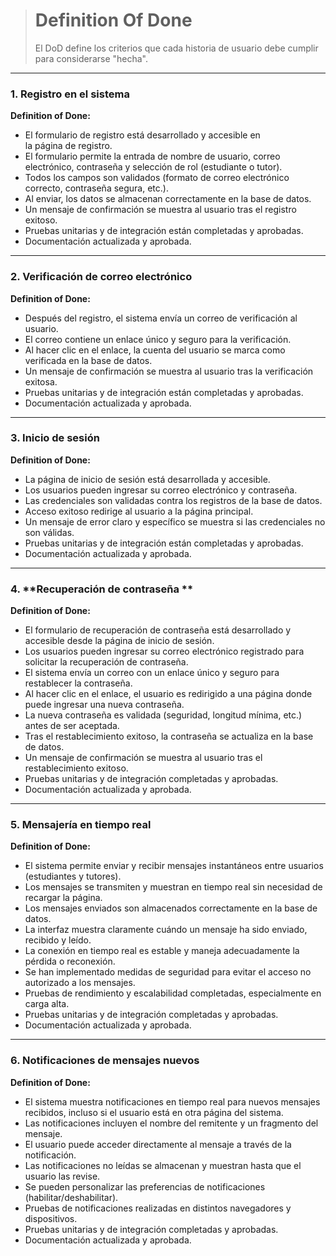 > # Definition Of Done
> El DoD define los criterios que cada historia de usuario debe cumplir para considerarse "hecha".
----------
### 1.  Registro  en  el  sistema
**Definition  of  Done:**
 - El  formulario  de  registro  está  desarrollado  y  accesible  en   
   la  página  de  registro.
 -   El  formulario  permite  la  entrada  de  nombre  de  usuario,  correo  electrónico,  contraseña  y  selección  de  rol  (estudiante     o  tutor).
 -   Todos  los  campos  son  validados  (formato  de  correo  electrónico  correcto,  contraseña  segura,  etc.).
 -   Al  enviar,  los  datos  se  almacenan  correctamente  en  la  base  de  datos.
 -   Un  mensaje  de  confirmación  se  muestra  al  usuario  tras  el  registro  exitoso.
 -   Pruebas  unitarias  y  de  integración  están  completadas  y  aprobadas.
 - Documentación  actualizada  y  aprobada.

----------

### 2.  Verificación  de  correo  electrónico
**Definition  of  Done:**
-   Después  del  registro,  el  sistema  envía  un  correo  de  verificación  al  usuario.
-   El  correo  contiene  un  enlace  único  y  seguro  para  la  verificación.
-   Al  hacer  clic  en  el  enlace,  la  cuenta  del  usuario  se  marca  como  verificada  en  la  base  de  datos.
-   Un  mensaje  de  confirmación  se  muestra  al  usuario  tras  la  verificación  exitosa.
-   Pruebas  unitarias  y  de  integración  están  completadas  y  aprobadas.
-   Documentación  actualizada  y  aprobada.
    
----------
### 3.  Inicio  de  sesión

**Definition  of  Done:**

-   La  página  de  inicio  de  sesión  está  desarrollada  y  accesible.
-   Los  usuarios  pueden  ingresar  su  correo  electrónico  y  contraseña.
-   Las  credenciales  son  validadas  contra  los  registros  de  la  base  de  datos.
-   Acceso  exitoso  redirige  al  usuario  a  la  página  principal.
-   Un  mensaje  de  error  claro  y  específico  se  muestra  si  las  credenciales  no  son  válidas.
-   Pruebas  unitarias  y  de  integración  están  completadas  y  aprobadas.
-   Documentación  actualizada  y  aprobada.
  
----------

### 4. **Recuperación de contraseña **

**Definition of Done:**

-   El formulario de recuperación de contraseña está desarrollado y accesible desde la página de inicio de sesión.
-   Los usuarios pueden ingresar su correo electrónico registrado para solicitar la recuperación de contraseña.
-   El sistema envía un correo con un enlace único y seguro para restablecer la contraseña.
-   Al hacer clic en el enlace, el usuario es redirigido a una página donde puede ingresar una nueva contraseña.
-   La nueva contraseña es validada (seguridad, longitud mínima, etc.) antes de ser aceptada.
-   Tras el restablecimiento exitoso, la contraseña se actualiza en la base de datos.
-   Un mensaje de confirmación se muestra al usuario tras el restablecimiento exitoso.
-   Pruebas unitarias y de integración completadas y aprobadas.
-   Documentación actualizada y aprobada.

----------

### 5. **Mensajería en tiempo real**

**Definition of Done:**

-   El sistema permite enviar y recibir mensajes instantáneos entre usuarios (estudiantes y tutores).
-   Los mensajes se transmiten y muestran en tiempo real sin necesidad de recargar la página.
-   Los mensajes enviados son almacenados correctamente en la base de datos.
-   La interfaz muestra claramente cuándo un mensaje ha sido enviado, recibido y leído.
-   La conexión en tiempo real es estable y maneja adecuadamente la pérdida o reconexión.
-   Se han implementado medidas de seguridad para evitar el acceso no autorizado a los mensajes.
-   Pruebas de rendimiento y escalabilidad completadas, especialmente en carga alta.
-   Pruebas unitarias y de integración completadas y aprobadas.
-   Documentación actualizada y aprobada.

----------

### 6. **Notificaciones de mensajes nuevos**

**Definition of Done:**

-   El sistema muestra notificaciones en tiempo real para nuevos mensajes recibidos, incluso si el usuario está en otra página del sistema.
-   Las notificaciones incluyen el nombre del remitente y un fragmento del mensaje.
-   El usuario puede acceder directamente al mensaje a través de la notificación.
-   Las notificaciones no leídas se almacenan y muestran hasta que el usuario las revise.
-   Se pueden personalizar las preferencias de notificaciones (habilitar/deshabilitar).
-   Pruebas de notificaciones realizadas en distintos navegadores y dispositivos.
-   Pruebas unitarias y de integración completadas y aprobadas.
-   Documentación actualizada y aprobada.
